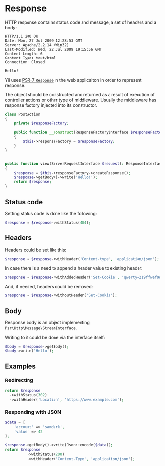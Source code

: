 # Response

HTTP response contains status code and message, a set of headers and a body: 

```
HTTP/1.1 200 OK
Date: Mon, 27 Jul 2009 12:28:53 GMT
Server: Apache/2.2.14 (Win32)
Last-Modified: Wed, 22 Jul 2009 19:15:56 GMT
Content-Length: 6 
Content-Type: text/html
Connection: Closed

Hello!
```

Yii uses [PSR-7 `Response`](https://www.php-fig.org/psr/psr-7/) in the web applicaiton in order to represent response.

The object should be constructed and returned as a result of execution of controller actions or other type of middleware.
Usually the middleware has response factory injected into its constructor.

```php
class PostAction
{
    private $responseFactory;

    public function __construct(ResponseFactoryInterface $responseFactory)
    {
        $this->responseFactory = $responseFactory;
    }
}


public function view(ServerRequestInterface $request): ResponseInterface
{
    $response = $this->responseFactory->createResponse();
    $response->getBody()->write('Hello!');
    return $response;
}
```

## Status code

Setting status code is done like the following:

```php
$response = $response->withStatus(404);
```


## Headers

Headers could be set like this:

```php
$response = $response->withHeader('Content-type', 'application/json');
```

In case there is a need to append a header value to existing header:

```php
$response = $response->withAddedHeader('Set-Cookie', 'qwerty=219ffwef9w0f; Domain=somecompany.co.uk; Path=/; Expires=Wed, 30 Aug 2019 00:00:00 GMT');
```

And, if needed, headers could be removed:

```php
$response = $response->withoutHeader('Set-Cookie');
```

## Body

Response body is an object implementing `Psr\Http\Message\StreamInterface`.

Writing to it could be done via the interface itself: 

```php
$body = $response->getBody();
$body->write('Hello');
```


## Examples

### Redirecting

```php
return $response
  ->withStatus(302)
  ->withHeader('Location', 'https://www.example.com');  
```

### Responding with JSON

```php
$data = [
    'account' => 'samdark',
    'value' => 42
];

$response->getBody()->write(Json::encode($data));
return $response
          ->withStatus(200)
          ->withHeader('Content-Type', 'application/json');
``` 
